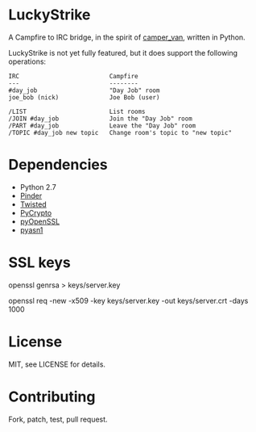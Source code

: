LuckyStrike
===========

A Campfire to IRC bridge, in the spirit of [camper_van](https://github.com/zerowidth/camper_van),
written in Python.

LuckyStrike is not yet fully featured, but it does support the following
operations:

    IRC                         Campfire
    ---                         --------
    #day_job                    "Day Job" room
    joe_bob (nick)              Joe Bob (user)

    /LIST                       List rooms
    /JOIN #day_job              Join the "Day Job" room
    /PART #day_job              Leave the "Day Job" room
    /TOPIC #day_job new topic   Change room's topic to "new topic"

Dependencies
============

  * Python 2.7
  * [Pinder](https://github.com/rhymes/pinder)
  * [Twisted](https://twistedmatrix.com/trac/)
  * [PyCrypto](https://www.dlitz.net/software/pycrypto/)
  * [pyOpenSSL](https://github.com/pyca/pyopenssl)
  * [pyasn1](http://pyasn1.sourceforge.net/)

SSL keys
========

openssl genrsa > keys/server.key

openssl req -new -x509 -key keys/server.key -out keys/server.crt -days 1000

License
========

MIT, see LICENSE for details.

Contributing
============

Fork, patch, test, pull request.
